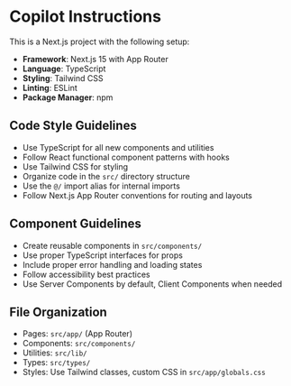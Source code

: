 # Copilot Instructions

<!-- Use this file to provide workspace-specific custom instructions to Copilot. For more details, visit https://code.visualstudio.com/docs/copilot/copilot-customization#_use-a-githubcopilotinstructionsmd-file -->

This is a Next.js project with the following setup:
- **Framework**: Next.js 15 with App Router
- **Language**: TypeScript
- **Styling**: Tailwind CSS
- **Linting**: ESLint
- **Package Manager**: npm

## Code Style Guidelines
- Use TypeScript for all new components and utilities
- Follow React functional component patterns with hooks
- Use Tailwind CSS for styling
- Organize code in the `src/` directory structure
- Use the `@/` import alias for internal imports
- Follow Next.js App Router conventions for routing and layouts

## Component Guidelines
- Create reusable components in `src/components/`
- Use proper TypeScript interfaces for props
- Include proper error handling and loading states
- Follow accessibility best practices
- Use Server Components by default, Client Components when needed

## File Organization
- Pages: `src/app/` (App Router)
- Components: `src/components/`
- Utilities: `src/lib/`
- Types: `src/types/`
- Styles: Use Tailwind classes, custom CSS in `src/app/globals.css`
